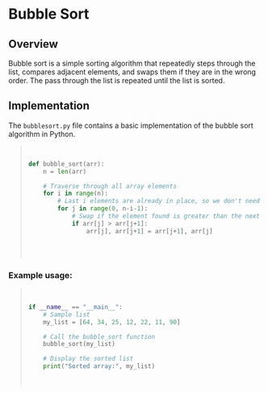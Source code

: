 <!DOCTYPE html>
<html lang="en">

<body>

<h1>Bubble Sort</h1>

<h2>Overview</h2>
<p>
    Bubble sort is a simple sorting algorithm that repeatedly steps through the list, compares adjacent elements,
    and swaps them if they are in the wrong order. The pass through the list is repeated until the list is sorted.
</p>

<h2>Implementation</h2>
<p>The <code>bubblesort.py</code> file contains a basic implementation of the bubble sort algorithm in Python.</p>

<blockquote>
    <pre>

```python
def bubble_sort(arr):
    n = len(arr)

    # Traverse through all array elements
    for i in range(n):
        # Last i elements are already in place, so we don't need to check them
        for j in range(0, n-i-1):
            # Swap if the element found is greater than the next element
            if arr[j] > arr[j+1]:
                arr[j], arr[j+1] = arr[j+1], arr[j]
```
   </pre>
</blockquote>
<h3>Example usage:</h3>

<blockquote>
    <pre>

```python
if __name__ == "__main__":
    # Sample list
    my_list = [64, 34, 25, 12, 22, 11, 90]

    # Call the bubble_sort function
    bubble_sort(my_list)

    # Display the sorted list
    print("Sorted array:", my_list)
```    
</pre>
</blockquote>

</body>
</html>
